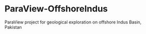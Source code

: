 # ParaView-OffshoreIndus
ParaView project for geological exploration on offshore Indus Basin, Pakistan
